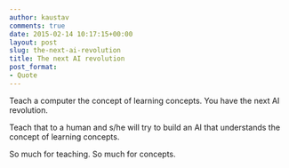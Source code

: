 ```yaml
---
author: kaustav
comments: true
date: 2015-02-14 10:17:15+00:00
layout: post
slug: the-next-ai-revolution
title: The next AI revolution
post_format:
- Quote
---
```


Teach a computer the concept of learning concepts. You have the next AI revolution.

Teach that to a human and s/he will try to build an AI that understands the concept of learning concepts.

So much for teaching. So much for concepts.
